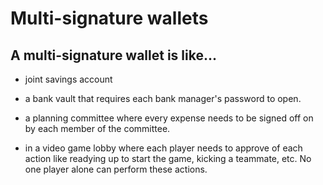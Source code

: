 # Multi-signature wallets
## A multi-signature wallet is like...

* joint savings account

* a bank vault that requires each bank manager's password to open.

* a planning committee where every expense needs to be signed off on by each member of the committee.

* in a video game lobby where each player needs to approve of each action like readying up to start the game, kicking a teammate, etc. No one player alone can perform these actions.
